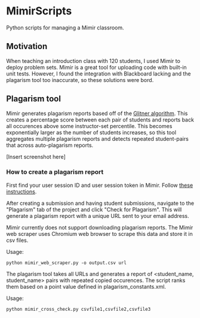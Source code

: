 # MimirScripts

Python scripts for managing a Mimir classroom.

## Motivation

When teaching an introduction class with 120 students, I used Mimir to deploy problem sets. Mimir is a great tool for uploading code with built-in unit tests. However, I found the integration with Blackboard lacking and the plagarism tool too inaccurate, so these solutions were bord.

## Plagarism tool

Mimir generates plagarism reports based off of the [Glitner algorithm](https://www.mimirhq.com/classroom/plagiarism-detection). This creates a percentage score between each pair of students and reports back all occurences above some instructor-set percentile. This becomes exponentially larger as the number of students increases, so this tool aggregates multiple plagarism reports and detects repeated student-pairs that across auto-plagarism reports.

[Insert screenshot here]

### How to create a plagarism report

First find your user session ID and user session token in Mimir. Follow [these instructions](https://support.google.com/chrome/answer/95647?co=GENIE.Platform%3DDesktop&hl=en).

After creating a submission and having student submissions, navigate to the "Plagarism" tab of the project and click "Check for Plagarism". This will generate a plagarism report with a unique URL sent to your email address. 

Mimir currently does not support downloading plagarism reports. The Mimir web scraper uses Chromium web browser to scrape this data and store it in csv files.

Usage:
``` 
python mimir_web_scraper.py -o output.csv url
```

The plagarism tool takes all URLs and generates a report of <student_name, student_name> pairs with repeated copied occurences. The script ranks them based on a point value defined in plagarism_constants.xml.

Usage:
```
python mimir_cross_check.py csvfile1,csvfile2,csvfile3
``` 
